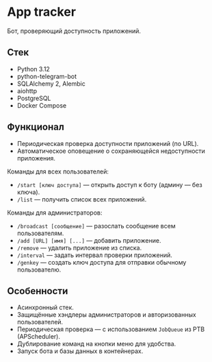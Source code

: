 # App tracker

Бот, проверяющий доступность приложений.

## Стек

* Python 3.12
* python-telegram-bot
* SQLAlchemy 2, Alembic
* aiohttp
* PostgreSQL
* Docker Compose

## Функционал

* Периодическая проверка доступности приложений (по URL).
* Автоматическое оповещение о сохраняющейся недоступности приложения.

Команды для всех пользователей:

* `/start [ключ доступа]` — открыть доступ к боту (админу — без ключа).
* `/list` — получить список всех приложений.

Команды для администраторов:

* `/broadcast [сообщение]` — разослать сообщение всем пользователям.
* `/add [URL] [имя] [...]` — добавить приложение.
* `/remove` — удалить приложение из списка.
* `/interval` — задать интервал проверки приложений.
* `/genkey` — создать ключ доступа для отправки обычному пользователю.

## Особенности

* Асинхронный стек.
* Защищённые хэндлеры администраторов и авторизованных пользователей.
* Периодическая проверка — с использованием `JobQueue` из PTB (APScheduler).
* Дублирование команд на кнопки меню для удобства.
* Запуск бота и базы данных в контейнерах.

